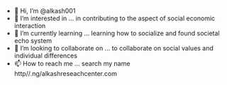 - 👋 Hi, I’m @alkash001
- 👀 I’m interested in ... in contributing to the aspect of social economic interaction
- 🌱 I’m currently learning ... learning how to socialize and found societal echo system
- 💞️ I’m looking to collaborate on ... to collaborate on social values and individual differences
- 📫 How to reach me ... search my name http//.ng/alkashreseachcenter.com

<!---env7821b68c43bd906b8f326674998a28f0a6b7c3125b768aeed7a6f86e361f79d1e6ba7783044d122b9db1d14921fdf8623b73de15c8a11d45bd1e1a5a108f6596
alkash001/alkash001 is a ✨ special ✨ repository because its `README.md` (this file) appears on your GitHub profile.
You can click 
